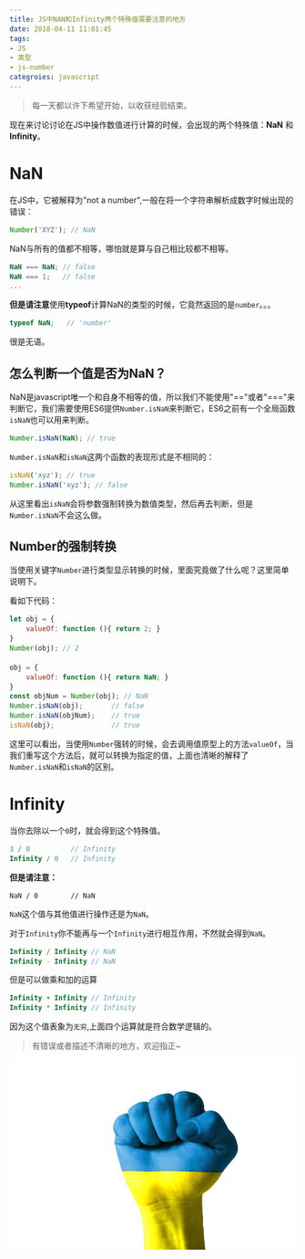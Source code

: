 ```yaml
---
title: JS中NAN和Infinity两个特殊值需要注意的地方
date: 2018-04-11 11:01:45
tags:
- JS
- 类型
- js-number
categroies: javascript
---
```


<blockquote class="blockquote-center">
每一天都以许下希望开始，以收获经验结束。
</blockquote>

现在来讨论讨论在JS中操作数值进行计算的时候，会出现的两个特殊值：**NaN** 和 **Infinity**。

# NaN
在JS中，它被解释为"not a number",一般在将一个字符串解析成数字时候出现的错误：
```javascript
Number('XYZ'); // NaN
```

NaN与所有的值都不相等，哪怕就是算与自己相比较都不相等。
```javascript
NaN === NaN; // false
NaN === 1;   // false
...
```
<!-- more -->

**但是请注意**使用**typeof**计算NaN的类型的时候，它竟然返回的是`number`。。。
```javascript
typeof NaN;   // 'number'
```
很是无语。

## 怎么判断一个值是否为NaN？
NaN是javascript唯一个和自身不相等的值，所以我们不能使用"=="或者"==="来判断它，我们需要使用ES6提供`Number.isNaN`来判断它，ES6之前有一个全局函数`isNaN`也可以用来判断。
```javascript
Number.isNaN(NaN); // true
```
`Number.isNaN`和`isNaN`这两个函数的表现形式是不相同的：
```javascript
isNaN('xyz'); // true
Number.isNaN('xyz'); // false
```
从这里看出`isNaN`会将参数强制转换为数值类型，然后再去判断，但是`Number.isNaN`不会这么做。

## Number的强制转换
当使用关键字`Number`进行类型显示转换的时候，里面究竟做了什么呢？这里简单说明下。

看如下代码：

```javascript
let obj = {
    valueOf: function (){ return 2; }
}
Number(obj); // 2

obj = {
    valueOf: function (){ return NaN; }
}
const objNum = Number(obj); // NaN
Number.isNaN(obj);       // false
Number.isNaN(objNum);    // true
isNaN(obj);              // true
```
这里可以看出，当使用`Number`强转的时候，会去调用值原型上的方法`valueOf`，当我们重写这个方法后，就可以转换为指定的值，上面也清晰的解释了`Number.isNaN`和`isNaN`的区别。


# Infinity
当你去除以一个`0`时，就会得到这个特殊值。
```javascript
3 / 0          // Infinity
Infinity / 0   // Infinity
```
**但是请注意：**
```
NaN / 0        // NaN
```
`NaN`这个值与其他值进行操作还是为`NaN`。

对于`Infinity`你不能再与一个`Infinity`进行相互作用，不然就会得到`NaN`。
```javascript
Infinity / Infinity // NaN
Infinity - Infinity // NaN
```
但是可以做乘和加的运算
```javascript
Infinity + Infinity // Infinity
Infinity * Infinity // Infinity
```
因为这个值表象为`无穷`,上面四个运算就是符合数学逻辑的。


> 有错误或者描述不清晰的地方，欢迎指正~

!['干巴爹'](/uploads/ganbadie.jpg)
